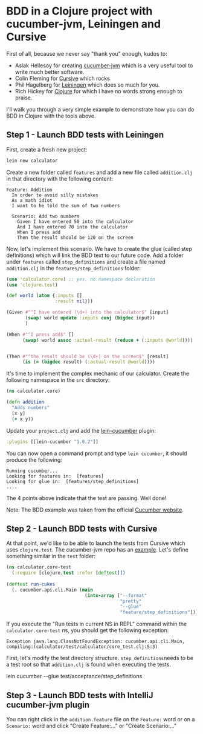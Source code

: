 # BDD in a Clojure project with cucumber-jvm, Leiningen and Cursive

First of all, because we never say "thank you" enough, kudos to:
 
- Aslak Hellesoy for creating [cucumber-jvm](https://github.com/cucumber/cucumber-jvm) which is a very useful tool to write much better software.
- Colin Fleming for [Cursive](https://cursiveclojure.com) which rocks
- Phil Hagelberg for [Leiningen](http://leiningen.org) which does so much for you.
- Rich Hickey for [Clojure](http://clojure.org) for which I have no words strong enough to praise.


I'll walk you through a very simple example to demonstrate how you can do BDD in Clojure with the tools above. 

## Step 1 - Launch BDD tests with Leiningen

First, create a fresh new project:

``` bash
lein new calculator
``` 

Create a new folder called `features` and add a new file called `addition.clj` in that directory with the following content: 

``` gherkin
Feature: Addition
  In order to avoid silly mistakes
  As a math idiot
  I want to be told the sum of two numbers

  Scenario: Add two numbers
    Given I have entered 50 into the calculator
    And I have entered 70 into the calculator
    When I press add
    Then the result should be 120 on the screen
```

Now, let's implement this scenario. We have to create the glue (called step definitions) which will link the
BDD text to our future code. Add a folder under `features` called `step_definitions` and create a file 
named `addition.clj` in the `features/step_definitions` folder: 

``` clojure
(use 'calculator.core) ;; yes, no namespace declaration
(use 'clojure.test)

(def world (atom {:inputs []
                  :result nil}))

(Given #"^I have entered (\d+) into the calculator$" [input]
       (swap! world update :inputs conj (bigdec input))
       )

(When #"^I press add$" []
      (swap! world assoc :actual-result (reduce + (:inputs @world))))


(Then #"^the result should be (\d+) on the screen$" [result]
      (is (= (bigdec result) (:actual-result @world))))
```
 

It's time to implement the complex mechanic of our calculator. Create the following namespace in the `src` directory:

``` clojure
(ns calculator.core)

(defn addition
  "Adds numbers"
  [x y]
  (+ x y))
```

Update your `project.clj` and add the [lein-cucumber](https://github.com/nilswloka/lein-cucumber) plugin:

``` clojure
:plugins [[lein-cucumber "1.0.2"]]
```

You can now open a command prompt and type `lein cucumber`, it should produce the following:

```
Running cucumber...
Looking for features in:  [features]
Looking for glue in:  [features/step_definitions]
....
```

The 4 points above indicate that the test are passing. Well done!


Note: The BDD example was taken from the official [Cucumber website](http://cukes.info).


## Step 2 - Launch BDD tests with Cursive

At that point, we'd like to be able to launch the tests from Cursive which uses `clojure.test`.
The cucumber-jvm repo has an [example](https://github.com/cucumber/cucumber-jvm/blob/master/examples/clojure_cukes/test/clojure_cukes/test/core.clj).
Let's define something similar in the `test` folder:

``` clojure
(ns calculator.core-test
  (:require [clojure.test :refer [deftest]])
  
(deftest run-cukes
  (. cucumber.api.cli.Main (main
                             (into-array ["--format"
                                          "pretty"
                                          "--glue"
                                          "feature/step_definitions"]))))
```

If you execute the "Run tests in current NS in REPL" command within the `calculator.core-test` ns, 
you should get the following exception:
          
```
Exception java.lang.ClassNotFoundException: cucumber.api.cli.Main, compiling:(calculator/test/calculator/core_test.clj:5:3)
```



First, let's modify the test directory structure. 
```step_definitions```needs to be a test root so that `addition.clj` is found when executing the tests.


lein cucumber --glue test/acceptance/step_definitions


## Step 3 - Launch BDD tests with IntelliJ cucumber-jvm plugin
 
 You can right click in the `addition.feature` file on the `Feature:` word or on a `Scenario:` word and click "Create Feature:..." or "Create Scenario:..."
 